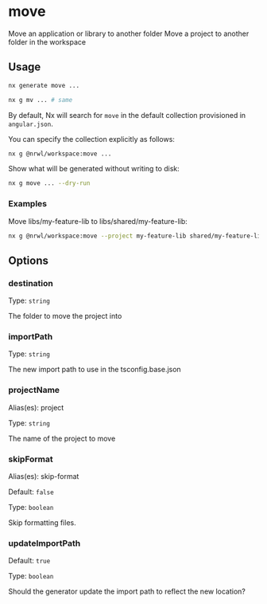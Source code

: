 # move

Move an application or library to another folder
Move a project to another folder in the workspace

## Usage

```bash
nx generate move ...
```

```bash
nx g mv ... # same
```

By default, Nx will search for `move` in the default collection provisioned in `angular.json`.

You can specify the collection explicitly as follows:

```bash
nx g @nrwl/workspace:move ...
```

Show what will be generated without writing to disk:

```bash
nx g move ... --dry-run
```

### Examples

Move libs/my-feature-lib to libs/shared/my-feature-lib:

```bash
nx g @nrwl/workspace:move --project my-feature-lib shared/my-feature-lib
```

## Options

### destination

Type: `string`

The folder to move the project into

### importPath

Type: `string`

The new import path to use in the tsconfig.base.json

### projectName

Alias(es): project

Type: `string`

The name of the project to move

### skipFormat

Alias(es): skip-format

Default: `false`

Type: `boolean`

Skip formatting files.

### updateImportPath

Default: `true`

Type: `boolean`

Should the generator update the import path to reflect the new location?
